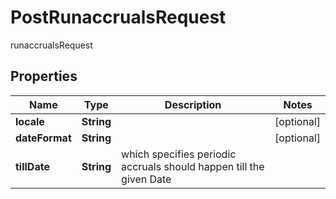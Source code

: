 

# PostRunaccrualsRequest

runaccrualsRequest
## Properties

Name | Type | Description | Notes
------------ | ------------- | ------------- | -------------
**locale** | **String** |  |  [optional]
**dateFormat** | **String** |  |  [optional]
**tillDate** | **String** | which specifies periodic accruals should happen till the given Date | 



